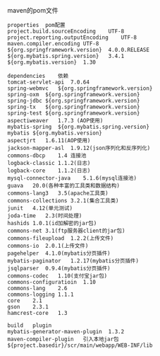 maven的pom文件

    properties	pom配置
    project.build.sourceEncoding	UTF-8
    project.reporting.outputEncoding	UTF-8
    maven.compiler.encoding	UTF-8
    ${org.springframework.version}	4.0.0.RELEASE
    ${org.mybatis.spring.version}	3.4.1
    ${org.mybatis.version}	1.30

    dependencies	依赖
    tomcat-servlet-api	7.0.64
    spring-webmvc	${org.springframework.version}
    spring-oxm	${org.springframework.version}
    spring-jdbc	${org.springframework.version}
    spring-tx	${org.springframework.version}
    spring-test	${org.springframework.version}
    aspectiweaver	1.7.3 (AOP使用)
    mybatis-spring	${org.mybatis.spring.version}
    mybatis	${org.mybatis.version}
    aspectjrt	1.6.11(AOP使用)
    jackson-mapper-asl	1.9.12(json序列化和反序列化)
    commons-dbcp	1.4 连接池
    logback-classic	1.1.2(日志)
    logback-core	1.1.2(日志)
    mysql-connector-java	5.1.6(mysql连接池)
    guava	20.0(各种丰富的工具类和数据结构)
    commons-lang3	3.5(apache工具类)
    commons-collections	3.2.1(集合工具类)
    junit	4.12(单元测试)
    joda-time	2.3(时间处理)
    hashids	1.0.1(id加解密的jar包)
    commons-net	3.1(ftp服务器client的jar包)
    commons-fileupload	1.2.2(上传文件)
    commons-io	2.0.1(上传文件)
    pagehelper	4.1.0(mybatis分页插件)
    mybatis-paginator	1.2.17(mybatis分页插件)
    jsqlparser	0.9.4(mybatis分页插件)
    commons-codec	1.10(支付宝jar包)
    commons-configuratioin	1.10
    commons-lang	2.6
    commons-logging	1.1.1
    core	2.1
    gson	2.3.1
    hamcrest-core	1.3

    build	plugin
    mybatis-generator-maven-plugin	1.3.2
    maven-compiler-plugin	引入本地jar包 ${project.basedir}/scr/main/webapp/WEB-INF/lib
